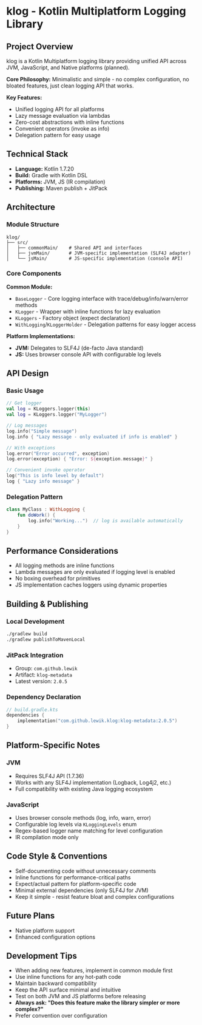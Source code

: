 # klog - Kotlin Multiplatform Logging Library

## Project Overview
klog is a Kotlin Multiplatform logging library providing unified API across JVM, JavaScript, and Native platforms (planned).

**Core Philosophy:** Minimalistic and simple - no complex configuration, no bloated features, just clean logging API that works.

**Key Features:**
- Unified logging API for all platforms
- Lazy message evaluation via lambdas
- Zero-cost abstractions with inline functions
- Convenient operators (invoke as info)
- Delegation pattern for easy usage

## Technical Stack
- **Language:** Kotlin 1.7.20
- **Build:** Gradle with Kotlin DSL
- **Platforms:** JVM, JS (IR compilation)
- **Publishing:** Maven publish + JitPack

## Architecture

### Module Structure
```
klog/
├── src/
│   ├── commonMain/    # Shared API and interfaces
│   ├── jvmMain/       # JVM-specific implementation (SLF4J adapter)
│   └── jsMain/        # JS-specific implementation (console API)
```

### Core Components

**Common Module:**
- `BaseLogger` - Core logging interface with trace/debug/info/warn/error methods
- `KLogger` - Wrapper with inline functions for lazy evaluation
- `KLoggers` - Factory object (expect declaration)
- `WithLogging`/`KLoggerHolder` - Delegation patterns for easy logger access

**Platform Implementations:**
- **JVM:** Delegates to SLF4J (de-facto Java standard)
- **JS:** Uses browser console API with configurable log levels

## API Design

### Basic Usage
```kotlin
// Get logger
val log = KLoggers.logger(this)
val log = KLoggers.logger("MyLogger")

// Log messages
log.info("Simple message")
log.info { "Lazy message - only evaluated if info is enabled" }

// With exceptions
log.error("Error occurred", exception)
log.error(exception) { "Error: ${exception.message}" }

// Convenient invoke operator
log("This is info level by default")
log { "Lazy info message" }
```

### Delegation Pattern
```kotlin
class MyClass : WithLogging {
    fun doWork() {
        log.info("Working...")  // log is available automatically
    }
}
```

## Performance Considerations
- All logging methods are inline functions
- Lambda messages are only evaluated if logging level is enabled
- No boxing overhead for primitives
- JS implementation caches loggers using dynamic properties

## Building & Publishing

### Local Development
```bash
./gradlew build
./gradlew publishToMavenLocal
```

### JitPack Integration
- Group: `com.github.lewik`
- Artifact: `klog-metadata`
- Latest version: `2.0.5`

### Dependency Declaration
```kotlin
// build.gradle.kts
dependencies {
    implementation("com.github.lewik.klog:klog-metadata:2.0.5")
}
```

## Platform-Specific Notes

### JVM
- Requires SLF4J API (1.7.36)
- Works with any SLF4J implementation (Logback, Log4j2, etc.)
- Full compatibility with existing Java logging ecosystem

### JavaScript
- Uses browser console methods (log, info, warn, error)
- Configurable log levels via `KLoggingLevels` enum
- Regex-based logger name matching for level configuration
- IR compilation mode only

## Code Style & Conventions
- Self-documenting code without unnecessary comments
- Inline functions for performance-critical paths
- Expect/actual pattern for platform-specific code
- Minimal external dependencies (only SLF4J for JVM)
- Keep it simple - resist feature bloat and complex configurations

## Future Plans
- Native platform support
- Enhanced configuration options

## Development Tips
- When adding new features, implement in common module first
- Use inline functions for any hot-path code
- Maintain backward compatibility
- Keep the API surface minimal and intuitive
- Test on both JVM and JS platforms before releasing
- **Always ask: "Does this feature make the library simpler or more complex?"**
- Prefer convention over configuration